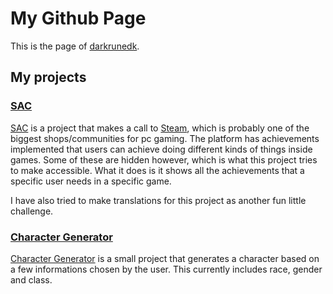 # My Github Page

This is the page of [darkrunedk](https://github.com/darkrunedk).

## My projects

### [SAC](https://github.com/darkrunedk/SAC)

[SAC](https://github.com/darkrunedk/SAC) is a project that makes a call to [Steam](https://steamcommunity.com/), which is probably one of the biggest shops/communities for pc gaming. The platform has achievements implemented that users can achieve doing different kinds of things inside games. Some of these are hidden however, which is what this project tries to make accessible. What it does is it shows all the achievements that a specific user needs in a specific game.

I have also tried to make translations for this project as another fun little challenge.

### [Character Generator](https://github.com/darkrunedk/Character-Generator)

[Character Generator](https://github.com/darkrunedk/Character-Generator) is a small project that generates a character based on a few informations chosen by the user. This currently includes race, gender and class.
